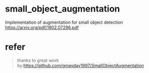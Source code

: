 # small_object_augmentation
 Implementation of augmentation for small object detection https://arxiv.org/pdf/1902.07296.pdf

# refer
> thanks to great work by:https://github.com/gmayday1997/SmallObjectAugmentation


